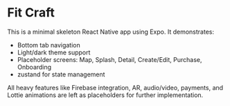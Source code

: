 # Fit Craft

This is a minimal skeleton React Native app using Expo. It demonstrates:

- Bottom tab navigation
- Light/dark theme support
- Placeholder screens: Map, Splash, Detail, Create/Edit, Purchase, Onboarding
- zustand for state management

All heavy features like Firebase integration, AR, audio/video, payments, and Lottie animations are left as placeholders for further implementation.
